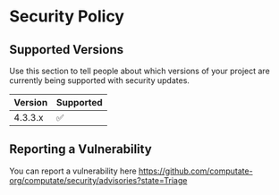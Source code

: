 # Security Policy

## Supported Versions

Use this section to tell people about which versions of your project are
currently being supported with security updates.

| Version   | Supported          |
| --------- | ------------------ |
| 4.3.3.x   | :white_check_mark: |

## Reporting a Vulnerability

You can report a vulnerability here https://github.com/computate-org/computate/security/advisories?state=Triage

